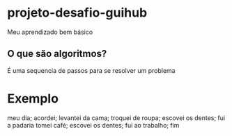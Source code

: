 # projeto-desafio-guihub
Meu aprendizado bem básico

## O que são algoritmos?
É uma sequencia de passos para se resolver um problema
# Exemplo 
meu dia; 
acordei;
levantei da cama;
troquei de roupa;
escovei os dentes;
fui a padaria tomei café;
escovei os dentes;
fui ao trabalho;
fim

